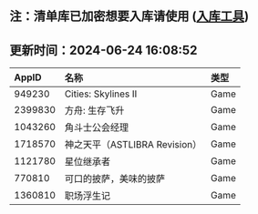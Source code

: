 ## 注：清单库已加密想要入库请使用 ([入库工具](https://github.com/BlankTMing/ManifestAutoUpdate/releases))

## 更新时间：2024-06-24 16:08:52
| AppID | 名称 | 类型  |
| :-------------------- | :----------------------------- | :----------- |
| 949230 | Cities: Skylines II| Game |
| 2399830 | 方舟: 生存飞升| Game |
| 1043260 | 角斗士公会经理| Game |
| 1718570 | 神之天平（ASTLIBRA Revision）| Game |
| 1121780 | 星位继承者| Game |
| 770810 | 可口的披萨，美味的披萨| Game |
| 1360810 | 职场浮生记| Game |
